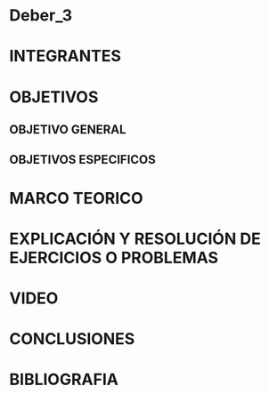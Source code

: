 # Deber_3

# INTEGRANTES

# OBJETIVOS

## OBJETIVO GENERAL 

## OBJETIVOS ESPECIFICOS

# MARCO TEORICO

# EXPLICACIÓN Y RESOLUCIÓN DE EJERCICIOS O PROBLEMAS

# VIDEO

# CONCLUSIONES

# BIBLIOGRAFIA
